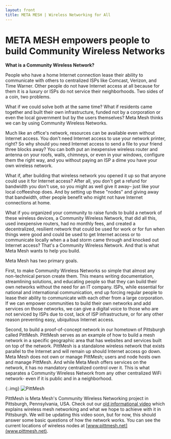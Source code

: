 ```yaml
---
layout: front
title: META MESH | Wireless Networking for All
---
```

# META MESH empowers people to build Community Wireless Networks

**What is a Community Wireless Network?** 

People who have a home Internet connection lease their ability to communicate
with others to centralized ISPs like Comcast, Verizon, and Time Warner. Other people do not have Internet access at all because for them it is a luxury or ISPs do not service their neighborhoods. Two sides of a coin, two problems.

What if we could solve both at the same time? What if residents came together and built their own infrastructure, 
funded not by a corporation or even the local government but by the users themselves? Meta Mesh thinks we can by using Community Wireless Networks.

Much like an office's network, resources can be available even without Internet 
access. You don't need Internet access to use your network printer, right? So why should you need Internet access to send a file to your friend three blocks away? You can both put an inexpensive wireless router and antenna on your roofs, walls, chimneys, or even in your windows, configure them the right way, and you without paying an ISP a dime you have your own wireless network.

What if, after building that wireless network you opened it up so that anyone could use it for Internet access? After all, you don't get a refund for bandwidth you don't use, so you might as well give it away– just like your local coffeeshop does. And by setting up these "nodes" and giving away that bandwidth, other people benefit who might not have Internet connections at home. 

What if you organized your community to raise funds to build a network of these wireless devices, a Community Wireless Network, that did all this, used inexpensive routers, had no monthly fees, and created a decentralized, resilient network that could be used for work or for fun when things were good and could be used to get Internet access or to communicate locally when a a bad storm came through and knocked out Internet access? That's a Community Wireless Network. And that is what Meta Mesh wants to help you build.

Meta Mesh has two primary goals. 

First, to make Community Wireless Networks so simple that almost any non-technical person create them. 
This means writing documentation, streamlining solutions, and educating people so that they can build
their own networks without the need for an IT company. ISPs, while essential for
national and international communication, end up forcing regular people to lease their
ability to communicate with each other from a large corporation. If we can empower communities
to build their own networks and add services on those networks, we can give a digital
voice to those who are not serviced by ISPs due to cost, lack of ISP infrastructure, or 
for any other reason preventing easy, ubiquitous Internet access.

Second, to build a proof-of-concept network in our hometown of Pittsburgh called PittMesh.
PittMesh serves as an example of how to build a mesh network in a specific geographic area
that has websites and services built on top of the network. PittMesh is a standalone wireless 
network that exists parallel to the Internet and will remain up should Internet access go down.
Meta Mesh does not own or manage PittMesh; users and node hosts own and manage PittMesh. And while Meta Mesh 
offers services on the network, it has no mandatory centralized control over it. This is what separates a Community Wireless Network from any other centralized WiFi network- even if it is public and in a neighborhood.

{:.img}
![PittMesh](http://i.imgur.com/cW6BdDk.png)

PittMesh is Meta Mesh's Community Wireless Networking project in Pittsburgh, Pennsylvania, USA. Check out our
[old informational video](https://www.youtube.com/watch?v=OvAT7DTspaM) which explains
wireless mesh networking and what we hope to achieve with it in Pittsburgh. We will be updating this video soon, but for now, this should answer some basic questions of how the network works. You can see the current locations of wireless nodes at
[www.pittmesh.net](www.pittmesh.net).
